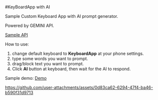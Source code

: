 
#KeyBoardApp with AI

Sample Custom Keyboard App with AI prompt generator.

Powered by GEMINI API.

[Sample API](https://generativelanguage.googleapis.com/ "Sample API")

How to use:
1. change default keyboard to **KeyboardApp** at your phone settings.
2. type some words you want to prompt.
3. drag/block text you want to prompt.
4. Click **AI** button at keyboard, then wait for the AI to respond.

Sample demo:
[Demo](http://https://github.com/samseptiano/custom-ai-keyboard/tree/main/demo "Demo")

https://github.com/user-attachments/assets/0d83ca62-6294-47f4-ba46-b590f31d9713
